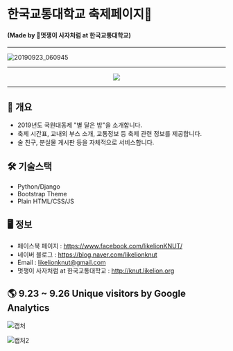 # 한국교통대학교 축제페이지🎉
#### (Made by 🦁멋쟁이 사자처럼 at 한국교통대학교)

***

![20190923_060945](https://user-images.githubusercontent.com/44333971/65394412-c7fdaf80-ddc8-11e9-8878-1d6376a060b9.png)

***

<p align="center">
<img src="https://user-images.githubusercontent.com/44333971/65394472-a650f800-ddc9-11e9-86a8-1ef08b1b8121.jpg">
</p>

***

## 📒 개요
   * 2019년도 국원대동제 "별 달은 밤"을 소개합니다.
   * 축제 시간표, 교내외 부스 소개, 교통정보 등 축제 관련 정보를 제공합니다.
   * 술 친구, 분실물 게시판 등을 자체적으로 서비스합니다.

## 🛠 기술스택
* Python/Django
* Bootstrap Theme
* Plain HTML/CSS/JS
    
## 🖥 정보
* 페이스북 페이지 : https://www.facebook.com/likelionKNUT/
* 네이버 블로그 : https://blog.naver.com/likelionknut
* Email : likelionknut@gmail.com
* 멋쟁이 사자처럼 at 한국교통대학교 : http://knut.likelion.org

## 🌎 9.23 ~ 9.26 Unique visitors by Google Analytics


![캡처](https://user-images.githubusercontent.com/36228833/65754080-40f36300-e14b-11e9-9154-c5c52f9485d9.PNG)

![캡처2](https://user-images.githubusercontent.com/36228833/65754093-45b81700-e14b-11e9-8d87-046657bcf3e6.PNG)
